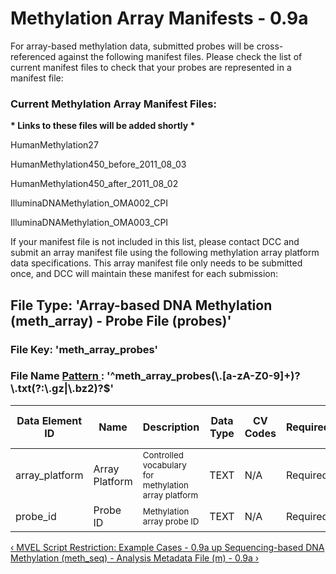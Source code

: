 <h1 class="title">
 Methylation Array Manifests - 0.9a
</h1>
<div id="content-group" class="content-group row nested " style="width:100%">
 <div id="content-group-inner" class="content-group-inner inner">
  <div id="content-region" class="content-region row nested">
   <div id="content-region-inner" class="content-region-inner inner">
    <a name="main-content-area" id="main-content-area">
    </a>
    <div id="content-inner" class="content-inner block">
     <div id="content-inner-inner" class="content-inner-inner inner">
      <div id="content-content" class="content-content">
       <div id="node-6602" class="node odd full-node node-type-book">
        <div class="inner">
         <div class="content clearfix">
          <p>
           For array-based methylation data, submitted probes will be cross-referenced against the following manifest files. Please check the list of current manifest files to check that your probes are represented in a manifest file:
          </p>
          <h3 id="MethylationArrayManifestFiles-CurrentMethylationArrayManifestFiles:">
           Current Methylation Array Manifest Files:
          </h3>
          <p>
           <b>
            * Links to these files will be added shortly *
           </b>
          </p>
          <p>
           HumanMethylation27
          </p>
          <p>
           HumanMethylation450_before_2011_08_03
          </p>
          <p>
           HumanMethylation450_after_2011_08_02
          </p>
          <p>
           IlluminaDNAMethylation_OMA002_CPI
          </p>
          <p>
           IlluminaDNAMethylation_OMA003_CPI
          </p>
          <p>
           If your manifest file is not included in this list, please contact DCC and submit an array manifest file using the following methylation array platform data specifications. This array manifest file only needs to be submitted once, and DCC will maintain these manifest for each submission:
          </p>
          <div class="file-spec">
           <h2>
            File Type: &#39;Array-based DNA Methylation (meth_array) - Probe File (probes)&#39;
           </h2>
           <h3>
            File Key: &#39;meth_array_probes&#39;
           </h3>
           <h3>
            File Name
            <a target="_blank" href="https://docs.oracle.com/javase/6/docs/api/java/util/regex/Pattern.html#sum">
             Pattern
            </a>
            : &#39;^meth_array_probes(\.[a-zA-Z0-9]+)?\.txt(?:\.gz|\.bz2)?$&#39;
           </h3>
           <div class="preamble">
           </div>
           <table class="table table-condensed table-hover sortable">
            <thead>
             <tr>
              <th>
               Data Element ID
              </th>
              <th>
               Name
              </th>
              <th>
               Description
              </th>
              <th>
               Data Type
              </th>
              <th>
               CV Codes
              </th>
              <th>
               Required?
              </th>
              <th>
               N/A Code Valid?
              </th>
              <th>
               Controlled Access?
              </th>
              <th>
               Regexp
              </th>
              <th>
               Example
              </th>
              <th>
               Additional Notes
              </th>
             </tr>
            </thead>
            <tbody>
             <tr class="identifier-element success pbi-avoid">
              <td class="element-name">
               array_platform
              </td>
              <td class="element-display-name">
               Array Platform
              </td>
              <td class="element-description">
               <small>
                Controlled vocabulary for methylation array platform
               </small>
              </td>
              <td class="datatype text">
               TEXT
              </td>
              <td class="codes na">
               N/A
              </td>
              <td class="bool istrue">
               <span class="label label-success" title="Data element requires a value">
                Required
               </span>
              </td>
              <td class="bool isfalse">
               <span class="label label-important" title="INVALID if value set to codes -888 (N/A) or -777 (Verified Unknown)">
                N/A Invalid
               </span>
              </td>
              <td class="bool isfalse">
               <span class="label label-success" title="Open access data element">
                Open Access
               </span>
              </td>
              <td class="element-regexp">
               <small>
               </small>
              </td>
              <td class="element-example">
               <small>
                <ul>
                </ul>
                <p>
                </p>
               </small>
              </td>
              <td class="element-description">
               <small>
                <ul>
                </ul>
                <p>
                </p>
               </small>
              </td>
             </tr>
             <tr class="identifier-element success pbi-avoid">
              <td class="element-name">
               probe_id
              </td>
              <td class="element-display-name">
               Probe ID
              </td>
              <td class="element-description">
               <small>
                Methylation array probe ID
               </small>
              </td>
              <td class="datatype text">
               TEXT
              </td>
              <td class="codes na">
               N/A
              </td>
              <td class="bool istrue">
               <span class="label label-success" title="Data element requires a value">
                Required
               </span>
              </td>
              <td class="bool isfalse">
               <span class="label label-important" title="INVALID if value set to codes -888 (N/A) or -777 (Verified Unknown)">
                N/A Invalid
               </span>
              </td>
              <td class="bool isfalse">
               <span class="label label-success" title="Open access data element">
                Open Access
               </span>
              </td>
              <td class="element-regexp">
               <small>
               </small>
              </td>
              <td class="element-example">
               <small>
                <ul>
                </ul>
                <p>
                </p>
               </small>
              </td>
              <td class="element-description">
               <small>
                <ul>
                </ul>
                <p>
                </p>
               </small>
              </td>
             </tr>
            </tbody>
           </table>
          </div>
          <div id="book-navigation-6310" class="book-navigation">
           <div class="page-links clear-block">
            <a href="/mvel-script-restriction-example-cases-09a" class="page-previous" title="Go to previous page">
             ‹ MVEL Script Restriction: Example Cases - 0.9a
            </a>
            <a href="/dictionary-v09a-june-2014-release-17" class="page-up" title="Go to parent page">
             up
            </a>
            <a href="/sequencing-based-dna-methylation-methseq-analysis-metadata-file-m-09a" class="page-next" title="Go to next page">
             Sequencing-based DNA Methylation (meth_seq) - Analysis Metadata File (m) - 0.9a ›
            </a>
           </div>
          </div>
         </div>
        </div>
        <!-- /inner -->
        <!-- regular node view template HTML here -->
       </div>
       <!-- /node-6602 -->
      </div>
      <!-- /content-content -->
     </div>
     <!-- /content-inner-inner -->
    </div>
    <!-- /content-inner -->
   </div>
   <!-- /content-region-inner -->
  </div>
  <!-- /content-region -->
 </div>
 <!-- /content-group-inner -->
</div>
